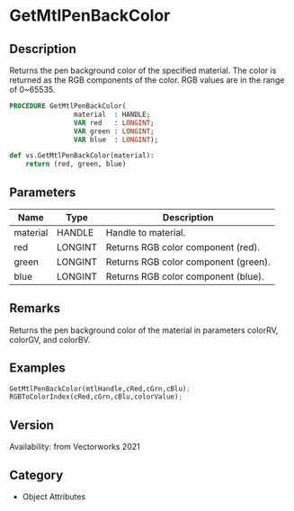 # GetMtlPenBackColor

## Description
Returns the pen background color of the specified material. The color is returned as the RGB components of the color. RGB values are in the range of 0~65535.

```pascal
PROCEDURE GetMtlPenBackColor(
				material  : HANDLE;
				VAR red   : LONGINT;
				VAR green : LONGINT;
				VAR blue  : LONGINT);
```

```python
def vs.GetMtlPenBackColor(material):
    return (red, green, blue)
```

## Parameters
|Name|Type|Description|
|---|---|---|
|material|HANDLE|Handle to material.|
|red|LONGINT|Returns RGB color component (red).|
|green|LONGINT|Returns RGB color component (green).|
|blue|LONGINT|Returns RGB color component (blue).|

## Remarks
Returns the pen background color of the material in parameters colorRV, colorGV, and colorBV.

## Examples
```python
GetMtlPenBackColor(mtlHandle,cRed,cGrn,cBlu);
RGBToColorIndex(cRed,cGrn,cBlu,colorValue);
```

## Version
Availability: from Vectorworks 2021

## Category
* Object Attributes


